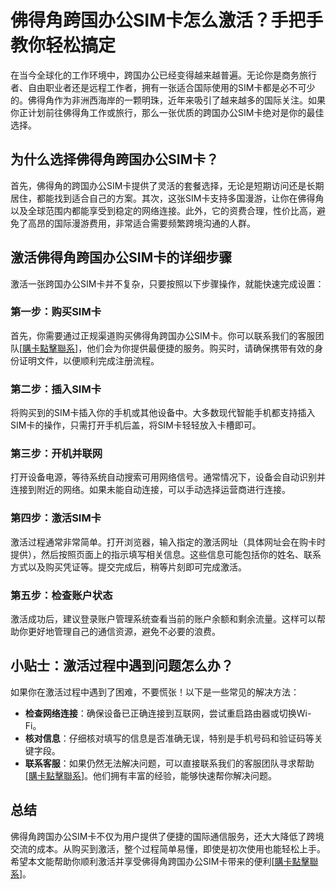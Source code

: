 # 佛得角跨国办公SIM卡怎么激活？手把手教你轻松搞定

在当今全球化的工作环境中，跨国办公已经变得越来越普遍。无论你是商务旅行者、自由职业者还是远程工作者，拥有一张适合国际使用的SIM卡都是必不可少的。佛得角作为非洲西海岸的一颗明珠，近年来吸引了越来越多的国际关注。如果你正计划前往佛得角工作或旅行，那么一张优质的跨国办公SIM卡绝对是你的最佳选择。

## 为什么选择佛得角跨国办公SIM卡？

首先，佛得角的跨国办公SIM卡提供了灵活的套餐选择，无论是短期访问还是长期居住，都能找到适合自己的方案。其次，这张SIM卡支持多国漫游，让你在佛得角以及全球范围内都能享受到稳定的网络连接。此外，它的资费合理，性价比高，避免了高昂的国际漫游费用，非常适合需要频繁跨境沟通的人群。

## 激活佛得角跨国办公SIM卡的详细步骤

激活一张跨国办公SIM卡并不复杂，只要按照以下步骤操作，就能快速完成设置：

### 第一步：购买SIM卡

首先，你需要通过正规渠道购买佛得角跨国办公SIM卡。你可以联系我们的客服团队[[購卡點擊聯系](https://t.me/s/esim1088)]，他们会为你提供最便捷的服务。购买时，请确保携带有效的身份证明文件，以便顺利完成注册流程。

### 第二步：插入SIM卡

将购买到的SIM卡插入你的手机或其他设备中。大多数现代智能手机都支持插入SIM卡的操作，只需打开手机后盖，将SIM卡轻轻放入卡槽即可。

### 第三步：开机并联网

打开设备电源，等待系统自动搜索可用网络信号。通常情况下，设备会自动识别并连接到附近的网络。如果未能自动连接，可以手动选择运营商进行连接。

### 第四步：激活SIM卡

激活过程通常非常简单。打开浏览器，输入指定的激活网址（具体网址会在购卡时提供），然后按照页面上的指示填写相关信息。这些信息可能包括你的姓名、联系方式以及购买凭证等。提交完成后，稍等片刻即可完成激活。

### 第五步：检查账户状态

激活成功后，建议登录账户管理系统查看当前的账户余额和剩余流量。这样可以帮助你更好地管理自己的通信资源，避免不必要的浪费。

## 小贴士：激活过程中遇到问题怎么办？

如果你在激活过程中遇到了困难，不要慌张！以下是一些常见的解决方法：

- **检查网络连接**：确保设备已正确连接到互联网，尝试重启路由器或切换Wi-Fi。
- **核对信息**：仔细核对填写的信息是否准确无误，特别是手机号码和验证码等关键字段。
- **联系客服**：如果仍然无法解决问题，可以直接联系我们的客服团队寻求帮助[[購卡點擊聯系](https://t.me/s/esim1088)]。他们拥有丰富的经验，能够快速帮你解决问题。

## 总结

佛得角跨国办公SIM卡不仅为用户提供了便捷的国际通信服务，还大大降低了跨境交流的成本。从购买到激活，整个过程简单易懂，即使是初次使用也能轻松上手。希望本文能帮助你顺利激活并享受佛得角跨国办公SIM卡带来的便利[[購卡點擊聯系](https://t.me/s/esim1088)]。